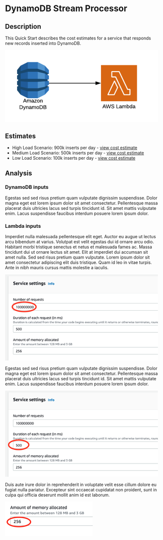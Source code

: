 # DynamoDB Stream Processor

## Description
This Quick Start describes the cost estimates for a service that responds new records inserted into DynamoDB.

![alt text](https://github.com/dancfox/serverless-cost-companion/blob/main/dynamodb-stream-processor/architecture.png "Architecture")

## Estimates

  * High Load Scenario: 900k inserts per day - [view cost estimate](https://calculator.aws/#/estimate?id=c51a2e051aaf00db5d7c6d1d7902c6ff0b9dbfe1)  
  * Medium Load Scenario: 500k inserts per day - [view cost estimate](https://calculator.aws/#/estimate?id=c51a2e051aaf00db5d7c6d1d7902c6ff0b9dbfe1)
  * Low Load Scenario: 100k inserts per day - [view cost estimate](https://calculator.aws/#/estimate?id=c51a2e051aaf00db5d7c6d1d7902c6ff0b9dbfe1)

## Analysis

### DynamoDB inputs

Egestas sed sed risus pretium quam vulputate dignissim suspendisse. Dolor magna eget est lorem ipsum dolor sit amet consectetur. Pellentesque massa placerat duis ultricies lacus sed turpis tincidunt id. Sit amet mattis vulputate enim. Lacus suspendisse faucibus interdum posuere lorem ipsum dolor. 

### Lambda inputs
Imperdiet nulla malesuada pellentesque elit eget. Auctor eu augue ut lectus arcu bibendum at varius. Volutpat est velit egestas dui id ornare arcu odio. Habitant morbi tristique senectus et netus et malesuada fames ac. Massa tincidunt dui ut ornare lectus sit amet. Elit at imperdiet dui accumsan sit amet nulla. Sed sed risus pretium quam vulputate. Lorem ipsum dolor sit amet consectetur adipiscing elit duis tristique. Quam id leo in vitae turpis. Ante in nibh mauris cursus mattis molestie a iaculis.

![alt text](https://github.com/dancfox/serverless-cost-companion/blob/main/web-backend/lambda1.png "Lambda 1")

Egestas sed sed risus pretium quam vulputate dignissim suspendisse. Dolor magna eget est lorem ipsum dolor sit amet consectetur. Pellentesque massa placerat duis ultricies lacus sed turpis tincidunt id. Sit amet mattis vulputate enim. Lacus suspendisse faucibus interdum posuere lorem ipsum dolor. 

![alt text](https://github.com/dancfox/serverless-cost-companion/blob/main/web-backend/lambda2.png "Lambda 2")

Duis aute irure dolor in reprehenderit in voluptate velit esse cillum dolore eu fugiat nulla pariatur. Excepteur sint occaecat cupidatat non proident, sunt in culpa qui officia deserunt mollit anim id est laborum.

![alt text](https://github.com/dancfox/serverless-cost-companion/blob/main/web-backend/lambda3.png "Lambda 3")

